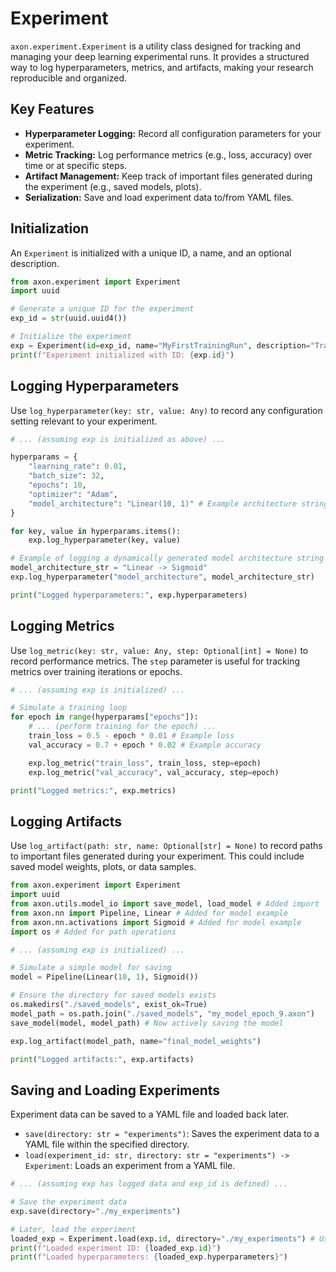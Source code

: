 # Experiment

`axon.experiment.Experiment` is a utility class designed for tracking and managing your deep learning experimental runs. It provides a structured way to log hyperparameters, metrics, and artifacts, making your research reproducible and organized.

## Key Features

*   **Hyperparameter Logging:** Record all configuration parameters for your experiment.
*   **Metric Tracking:** Log performance metrics (e.g., loss, accuracy) over time or at specific steps.
*   **Artifact Management:** Keep track of important files generated during the experiment (e.g., saved models, plots).
*   **Serialization:** Save and load experiment data to/from YAML files.

## Initialization

An `Experiment` is initialized with a unique ID, a name, and an optional description.

```python
from axon.experiment import Experiment
import uuid

# Generate a unique ID for the experiment
exp_id = str(uuid.uuid4())

# Initialize the experiment
exp = Experiment(id=exp_id, name="MyFirstTrainingRun", description="Training a simple linear model on MNIST.")
print(f"Experiment initialized with ID: {exp.id}")
```

## Logging Hyperparameters

Use `log_hyperparameter(key: str, value: Any)` to record any configuration setting relevant to your experiment.

```python
# ... (assuming exp is initialized as above) ...

hyperparams = {
    "learning_rate": 0.01,
    "batch_size": 32,
    "epochs": 10,
    "optimizer": "Adam",
    "model_architecture": "Linear(10, 1)" # Example architecture string
}

for key, value in hyperparams.items():
    exp.log_hyperparameter(key, value)

# Example of logging a dynamically generated model architecture string
model_architecture_str = "Linear -> Sigmoid"
exp.log_hyperparameter("model_architecture", model_architecture_str)

print("Logged hyperparameters:", exp.hyperparameters)
```

## Logging Metrics

Use `log_metric(key: str, value: Any, step: Optional[int] = None)` to record performance metrics. The `step` parameter is useful for tracking metrics over training iterations or epochs.

```python
# ... (assuming exp is initialized) ...

# Simulate a training loop
for epoch in range(hyperparams["epochs"]):
    # ... (perform training for the epoch) ...
    train_loss = 0.5 - epoch * 0.01 # Example loss
    val_accuracy = 0.7 + epoch * 0.02 # Example accuracy

    exp.log_metric("train_loss", train_loss, step=epoch)
    exp.log_metric("val_accuracy", val_accuracy, step=epoch)

print("Logged metrics:", exp.metrics)
```

## Logging Artifacts

Use `log_artifact(path: str, name: Optional[str] = None)` to record paths to important files generated during your experiment. This could include saved model weights, plots, or data samples.

```python
from axon.experiment import Experiment
import uuid
from axon.utils.model_io import save_model, load_model # Added import
from axon.nn import Pipeline, Linear # Added for model example
from axon.nn.activations import Sigmoid # Added for model example
import os # Added for path operations

# ... (assuming exp is initialized) ...

# Simulate a simple model for saving
model = Pipeline(Linear(10, 1), Sigmoid())

# Ensure the directory for saved models exists
os.makedirs("./saved_models", exist_ok=True)
model_path = os.path.join("./saved_models", "my_model_epoch_9.axon")
save_model(model, model_path) # Now actively saving the model

exp.log_artifact(model_path, name="final_model_weights")

print("Logged artifacts:", exp.artifacts)
```

## Saving and Loading Experiments

Experiment data can be saved to a YAML file and loaded back later.

*   `save(directory: str = "experiments")`: Saves the experiment data to a YAML file within the specified directory.
*   `load(experiment_id: str, directory: str = "experiments") -> Experiment`: Loads an experiment from a YAML file.

```python
# ... (assuming exp has logged data and exp_id is defined) ...

# Save the experiment data
exp.save(directory="./my_experiments")

# Later, load the experiment
loaded_exp = Experiment.load(exp.id, directory="./my_experiments") # Use exp.id for loading
print(f"Loaded experiment ID: {loaded_exp.id}")
print(f"Loaded hyperparameters: {loaded_exp.hyperparameters}")
```

